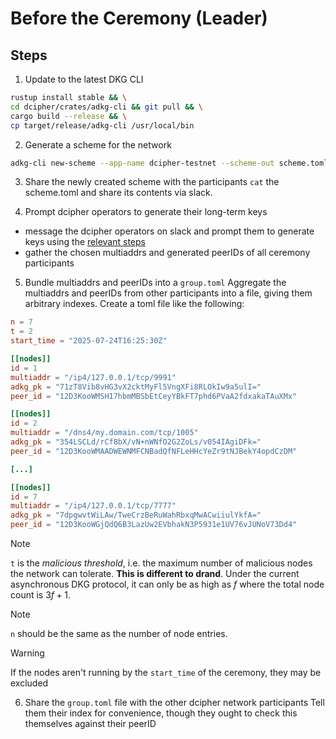 # Before the Ceremony (Leader)

## Steps

1. Update to the latest DKG CLI
```bash
rustup install stable && \
cd dcipher/crates/adkg-cli && git pull && \
cargo build --release && \
cp target/release/adkg-cli /usr/local/bin
```

2. Generate a scheme for the network
```bash
adkg-cli new-scheme --app-name dcipher-testnet --scheme-out scheme.toml
```

3. Share the newly created scheme with the participants
`cat` the scheme.toml and share its contents via slack.

4. Prompt dcipher operators to generate their long-term keys
- message the dcipher operators on slack and prompt them to generate keys using the [relevant steps](./operator-key-generation.md)
- gather the chosen multiaddrs and generated peerIDs of all ceremony participants

5. Bundle multiaddrs and peerIDs into a `group.toml`
Aggregate the multiaddrs and peerIDs from other participants into a file, giving them arbitrary indexes.
Create a toml file like the following:

```toml
n = 7
t = 2
start_time = "2025-07-24T16:25:30Z"

[[nodes]]
id = 1
multiaddr = "/ip4/127.0.0.1/tcp/9991"
adkg_pk = "71zT8Vib8vHG3vX2cktMyFl5VngXFi8RLOkIw9a5ulI="
peer_id = "12D3KooWMSH17hbmMBSbEtCeyYBkFT7phd6PVaA2fdxakaTAuXMx"

[[nodes]]
id = 2
multiaddr = "/dns4/my.domain.com/tcp/1005"
adkg_pk = "354LSCLd/rCf8bX/vN+nWNfO2G2ZoLs/v054IAgiDFk="
peer_id = "12D3KooWMAADWEWNMFCNBadQfNFLeHHcYeZr9tNJBekY4opdCzDM"

[...]

[[nodes]]
id = 7
multiaddr = "/ip4/127.0.0.1/tcp/7777"
adkg_pk = "7dpgwvtWiLAw/TweCrzBeRuWahRbxqMwACwiiulYkfA="
peer_id = "12D3KooWGjQdQ6B3LazUw2EVbhakN3P5931e1UV76vJUNoV73Dd4"
```

> [!NOTE]
> `t` is the _malicious threshold_, i.e. the maximum number of malicious nodes the network can tolerate. **This is different to drand**. Under the current asynchronous DKG protocol, it can only be as high as $f$ where the total node count is $3f + 1$.

> [!NOTE]
> `n` should be the same as the number of node entries.

> [!WARNING]
> If the nodes aren't running by the `start_time` of the ceremony, they may be excluded

6. Share the `group.toml` file with the other dcipher network participants
Tell them their index for convenience, though they ought to check this themselves against their peerID


